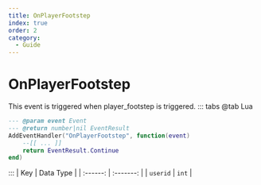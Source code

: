 ```yaml
---
title: OnPlayerFootstep
index: true
order: 2
category:
  - Guide
---
```


# OnPlayerFootstep
This event is triggered when player_footstep is triggered.
::: tabs
@tab Lua
```lua
--- @param event Event
--- @return number|nil EventResult
AddEventHandler("OnPlayerFootstep", function(event)
    --[[ ... ]]
    return EventResult.Continue
end)
```

:::
|    Key   | Data Type |
| :------: | :-------: |
| `userid` |   `int`   |